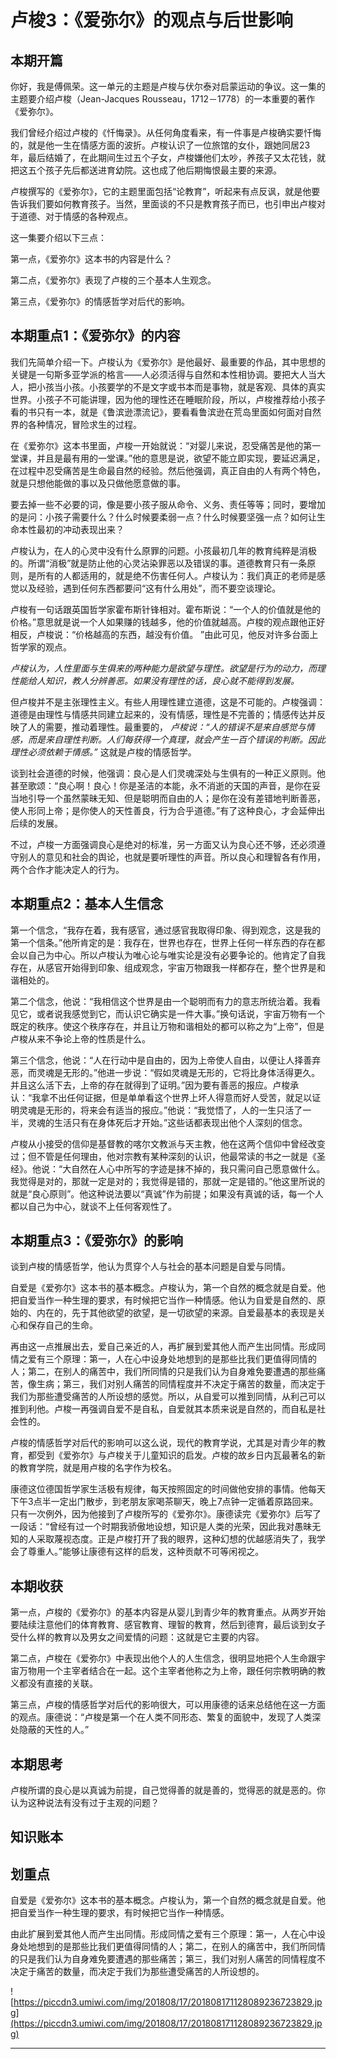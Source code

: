 # 卢梭3：《爱弥尔》的观点与后世影响

## 本期开篇

你好，我是傅佩荣。这一单元的主题是卢梭与伏尔泰对启蒙运动的争议。这一集的主题要介绍卢梭（Jean-Jacques Rousseau，1712－1778）的一本重要的著作《爱弥尔》。

我们曾经介绍过卢梭的《忏悔录》。从任何角度看来，有一件事是卢梭确实要忏悔的，就是他一生在情感方面的波折。卢梭认识了一位旅馆的女仆，跟她同居23年，最后结婚了，在此期间生过五个子女，卢梭嫌他们太吵，养孩子又太花钱，就把这五个孩子先后都送进育幼院。这也成了他后期悔恨最主要的来源。

卢梭撰写的《爱弥尔》，它的主题里面包括“论教育”，听起来有点反讽，就是他要告诉我们要如何教育孩子。当然，里面谈的不只是教育孩子而已，也引申出卢梭对于道德、对于情感的各种观点。

这一集要介绍以下三点：

第一点，《爱弥尔》这本书的内容是什么？

第二点，《爱弥尔》表现了卢梭的三个基本人生观念。

第三点，《爱弥尔》的情感哲学对后代的影响。

## 本期重点1：《爱弥尔》的内容

我们先简单介绍一下。卢梭认为《爱弥尔》是他最好、最重要的作品，其中思想的关键是一句斯多亚学派的格言——人必须活得与自然和本性相协调。要把大人当大人，把小孩当小孩。小孩要学的不是文字或书本而是事物，就是客观、具体的真实世界。小孩子不可能讲理，因为他的理性还在睡眠阶段，所以，卢梭推荐给小孩子看的书只有一本，就是《鲁滨逊漂流记》，要看看鲁滨逊在荒岛里面如何面对自然界的各种情况，冒险求生的过程。

在《爱弥尔》这本书里面，卢梭一开始就说：“对婴儿来说，忍受痛苦是他的第一堂课，并且是最有用的一堂课。”他的意思是说，欲望不能立即实现，要延迟满足，在过程中忍受痛苦是生命最自然的经验。然后他强调，真正自由的人有两个特色，就是只想他能做的事以及只做他愿意做的事。

要去掉一些不必要的词，像是要小孩子服从命令、义务、责任等等；同时，要增加的是问：小孩子需要什么？什么时候要柔弱一点？什么时候要坚强一点？如何让生命本性最初的冲动表现出来？

卢梭认为，在人的心灵中没有什么原罪的问题。小孩最初几年的教育纯粹是消极的。所谓“消极”就是防止他的心灵沾染罪恶以及错误的事。道德教育只有一条原则，是所有的人都适用的，就是绝不伤害任何人。卢梭认为：我们真正的老师是感觉以及经验，遇到任何东西都要问“这有什么用处”，而不要空谈理论。

卢梭有一句话跟英国哲学家霍布斯针锋相对。霍布斯说：“一个人的价值就是他的价格。”意思就是说一个人如果赚的钱越多，他的价值就越高。卢梭的观点跟他正好相反，卢梭说：“价格越高的东西，越没有价值。 ”由此可见，他反对许多台面上哲学家的观点。

 *卢梭认为，人性里面与生俱来的两种能力是欲望与理性。欲望是行为的动力，而理性能给人知识，教人分辨善恶。如果没有理性的话，良心就不能得到发展。*

但卢梭并不是主张理性主义。有些人用理性建立道德，这是不可能的。卢梭强调：道德是由理性与情感共同建立起来的，没有情感，理性是不完善的；情感传达并反映了人的需要，推动着理性。最重要的， *卢梭说：“人的错误不是来自感觉与情感，而是来自理性判断。人们每获得一个真理，就会产生一百个错误的判断。因此理性必须依赖于情感。”* 这就是卢梭的情感哲学。

谈到社会道德的时候，他强调：良心是人们灵魂深处与生俱有的一种正义原则。他甚至歌颂：“良心啊！良心！你是圣洁的本能，永不消逝的天国的声音，是你在妥当地引导一个虽然蒙昧无知、但是聪明而自由的人；是你在没有差错地判断善恶，使人形同上帝；是你使人的天性善良，行为合乎道德。”有了这种良心，才会延伸出后续的发展。

不过，卢梭一方面强调良心是绝对的标准，另一方面又认为良心还不够，还必须遵守别人的意见和社会的舆论，也就是要听理性的声音。所以良心和理智各有作用，两个合作才能决定人的行为。

## 本期重点2：基本人生信念

第一个信念，“我存在着，我有感官，通过感官我取得印象、得到观念，这是我的第一个信条。”他所肯定的是：我存在，世界也存在，世界上任何一样东西的存在都会以自己为中心。所以卢梭认为唯心论与唯实论是没有必要争论的。他肯定了自我存在，从感官开始得到印象、组成观念，宇宙万物跟我一样都存在，整个世界是和谐相处的。

第二个信念，他说：“我相信这个世界是由一个聪明而有力的意志所统治着。我看见它，或者说我感觉到它，而认识它确实是一件大事。”换句话说，宇宙万物有一个既定的秩序。使这个秩序存在，并且让万物和谐相处的都可以称之为“上帝”，但是卢梭从来不争论上帝的性质是什么。

第三个信念，他说：“人在行动中是自由的，因为上帝使人自由，以便让人择善弃恶，而灵魂是无形的。”他进一步说：“假如灵魂是无形的，它将比身体活得更久。并且这么活下去，上帝的存在就得到了证明。”因为要有善恶的报应。卢梭承认：“我拿不出任何证据，但是单单看这个世界上坏人得意而好人受苦，就足以证明灵魂是无形的，将来会有适当的报应。”他说：“我觉悟了，人的一生只活了一半，灵魂的生活只有在身体死后才开始。”这些话都表现出他个人深刻的信念。

卢梭从小接受的信仰是基督教的喀尔文教派与天主教，他在这两个信仰中曾经改变过；但不管是任何理由，他对宗教有某种深刻的认识，他最常读的书之一就是《圣经》。他说：“大自然在人心中所写的字迹是抹不掉的，我只需问自己愿意做什么。我觉得是对的，那就一定是对的；我觉得是错的，那就一定是错的。”他这里所说的就是“良心原则”。他这种说法要以“真诚”作为前提；如果没有真诚的话，每一个人都以自己为中心，就谈不上任何客观性了。

## 本期重点3：《爱弥尔》的影响

谈到卢梭的情感哲学，他认为贯穿个人与社会的基本问题是自爱与同情。

自爱是《爱弥尔》这本书的基本概念。卢梭认为，第一个自然的概念就是自爱。他把自爱当作一种生理的要求，有时候把它当作一种情感。他认为自爱是自然的、原始的、内在的，先于其他欲望的欲望，是一切欲望的来源。自爱最基本的表现是关心和保存自己的生命。

再由这一点推展出去，爱自己亲近的人，再扩展到爱其他人而产生出同情。形成同情之爱有三个原理：第一，人在心中设身处地想到的是那些比我们更值得同情的人；第二，在别人的痛苦中，我们所同情的只是我们认为自身难免要遭遇的那些痛苦，像生病；第三，我们对别人痛苦的同情程度并不决定于痛苦的数量，而决定于我们为那些遭受痛苦的人所设想的感觉。所以，从自爱可以推到同情，从利己可以推到利他。卢梭一再强调自爱不是自私，自爱就其本质来说是自然的，而自私是社会性的。

卢梭的情感哲学对后代的影响可以这么说，现代的教育学说，尤其是对青少年的教育，都受到《爱弥尔》与卢梭关于儿童知识的启发。卢梭的故乡日内瓦最著名的新的教育学院，就是用卢梭的名字作为校名。

康德这位德国哲学家生活极有规律，每天按照固定的时间做他安排的事情。他每天下午3点半一定出门散步，到老朋友家喝茶聊天，晚上7点钟一定循着原路回来。只有一次例外，因为他接到了卢梭所写的《爱弥尔》。康德读完《爱弥尔》后写了一段话：“曾经有过一个时期我骄傲地设想，知识是人类的光荣，因此我对愚昧无知的人采取蔑视态度。正是卢梭打开了我的眼界，这种幻想的优越感消失了，我学会了尊重人。”能够让康德有这样的启发，这种贡献不可等闲视之。

## 本期收获

第一点，卢梭的《爱弥尔》的基本内容是从婴儿到青少年的教育重点。从两岁开始要陆续注意他们的体育教育、感官教育、理智的教育，然后到德育，最后谈到女子受什么样的教育以及男女之间爱情的问题：这就是它主要的内容。

第二点，卢梭在《爱弥尔》中表现出他个人的人生信念，很明显地把个人生命跟宇宙万物用一个主宰者结合在一起。这个主宰者他称之为上帝，跟任何宗教明确的教义都没有直接的关联。

第三点，卢梭的情感哲学对后代的影响很大，可以用康德的话来总结他在这一方面的观点。康德说：“卢梭是第一个在人类不同形态、繁复的面貌中，发现了人类深处隐蔽的天性的人。”

## 本期思考

卢梭所谓的良心是以真诚为前提，自己觉得善的就是善的，觉得恶的就是恶的。你认为这种说法有没有过于主观的问题？

## 知识账本

## 划重点

自爱是《爱弥尔》这本书的基本概念。卢梭认为，第一个自然的概念就是自爱。他把自爱当作一种生理的要求，有时候把它当作一种情感。

由此扩展到爱其他人而产生出同情。形成同情之爱有三个原理：第一，人在心中设身处地想到的是那些比我们更值得同情的人；第二，在别人的痛苦中，我们所同情的只是我们认为自身难免要遭遇的那些痛苦；第三，我们对别人痛苦的同情程度不决定于痛苦的数量，而决定于我们为那些遭受痛苦的人所设想的。

![https://piccdn3.umiwi.com/img/201808/17/201808171128089236723829.jpg](https://piccdn3.umiwi.com/img/201808/17/201808171128089236723829.jpg)

---
